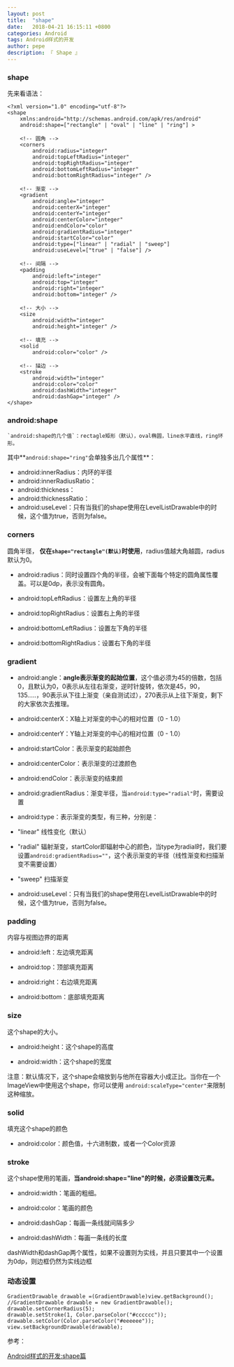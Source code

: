 ```yaml
---
layout: post
title:  "shape"
date:   2018-04-21 16:15:11 +0800
categories: Android
tags: Android样式的开发
author: pepe
description: 『 Shape 』
---
```

### **shape**

先来看语法：

```
<?xml version="1.0" encoding="utf-8"?>
<shape
    xmlns:android="http://schemas.android.com/apk/res/android"
    android:shape=["rectangle" | "oval" | "line" | "ring"] >
    
    <!-- 圆角 -->
    <corners
        android:radius="integer"
        android:topLeftRadius="integer"
        android:topRightRadius="integer"
        android:bottomLeftRadius="integer"
        android:bottomRightRadius="integer" />
        
    <!-- 渐变 -->
    <gradient
        android:angle="integer"
        android:centerX="integer"
        android:centerY="integer"
        android:centerColor="integer"
        android:endColor="color"
        android:gradientRadius="integer"
        android:startColor="color"
        android:type=["linear" | "radial" | "sweep"]
        android:useLevel=["true" | "false"] />
        
    <!-- 间隔 -->
    <padding
        android:left="integer"
        android:top="integer"
        android:right="integer"
        android:bottom="integer" />
        
    <!-- 大小 -->
    <size
        android:width="integer"
        android:height="integer" />
        
    <!-- 填充 -->
    <solid
        android:color="color" />
        
    <!-- 描边 -->
    <stroke
        android:width="integer"
        android:color="color"
        android:dashWidth="integer"
        android:dashGap="integer" />
</shape>
```
### **android:shape**

    `android:shape的几个值`：rectagle矩形（默认），oval椭圆，line水平直线，ring环形。

其中**`android:shape="ring"`会单独多出几个属性**：

 - android:innerRadius：内环的半径
 - android:innerRadiusRatio：
 - android:thickness：
 - android:thicknessRatio：
 - android:useLevel：只有当我们的shape使用在LevelListDrawable中的时候，这个值为true，否则为false。
 
### **corners**

圆角半径， **仅在`shape="rectangle"(默认)`时使用**，radius值越大角越圆，radius默认为0。

 - android:radius：同时设置四个角的半径，会被下面每个特定的圆角属性覆盖。可以是0dp，表示没有圆角。

 - android:topLeftRadius：设置左上角的半径

 - android:topRightRadius：设置右上角的半径 

 - android:bottomLeftRadius：设置左下角的半径

 - android:bottomRightRadius：设置右下角的半径
 
### **gradient**

 - android:angle：**angle表示渐变的起始位置**，这个值必须为45的倍数，包括0，且默认为0，0表示从左往右渐变，逆时针旋转，依次是45，90，135.....，90表示从下往上渐变（亲自测试过），270表示从上往下渐变，剩下的大家依次去推理。

 - android:centerX：X轴上对渐变的中心的相对位置（0 - 1.0）

 - android:centerY：Y轴上对渐变的中心的相对位置（0 - 1.0）

 - android:startColor：表示渐变的起始颜色

 - android:centerColor：表示渐变的过渡颜色

 - android:endColor：表示渐变的结束颜

 - android:gradientRadius：渐变半径，当`android:type="radial"`时，需要设置

 - android:type：表示渐变的类型，有三种，分别是：

  - "linear"	线性变化（默认）
  - "radial"	辐射渐变，startColor即辐射中心的颜色，当type为radial时，我们要设置`android:gradientRadius=""`，这个表示渐变的半径（线性渐变和扫描渐变不需要设置）
  - "sweep"	扫描渐变
 - android:useLevel：只有当我们的shape使用在LevelListDrawable中的时候，这个值为true，否则为false。
 
### **padding**

内容与视图边界的距离

 - android:left：左边填充距离

 - android:top：顶部填充距离

 - android:right：右边填充距离

 - android:bottom：底部填充距离
 
### **size**
这个shape的大小。

 - android:height：这个shape的高度

 - android:width：这个shape的宽度

注意：默认情况下，这个shape会缩放到与他所在容器大小成正比。当你在一个ImageView中使用这个shape，你可以使用 `android:scaleType="center"`来限制这种缩放。

### **solid**

填充这个shape的颜色

 - android:color：颜色值，十六进制数，或者一个Color资源

### **stroke**

这个shape使用的笔画，**当android:shape="line"的时候，必须设置改元素。**

 -  android:width：笔画的粗细。

 -  android:color：笔画的颜色

 -  android:dashGap：每画一条线就间隔多少

 -  android:dashWidth：每画一条线的长度

dashWidth和dashGap两个属性，如果不设置则为实线，并且只要其中一个设置为0dp，则边框仍然为实线边框

### **动态设置**
```
GradientDrawable drawable =(GradientDrawable)view.getBackground();
//GradientDrawable drawable = new GradientDrawable();
drawable.setCornerRadius(5);
drawable.setStroke(1, Color.parseColor("#cccccc"));
drawable.setColor(Color.parseColor("#eeeeee"));
view.setBackgroundDrawable(drawable);
```

参考：

[Android样式的开发:shape篇](http://keeganlee.me/post/android/20150830)



